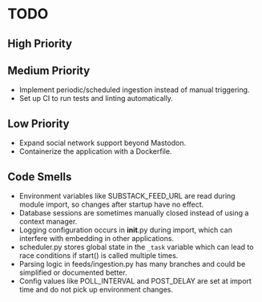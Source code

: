 # TODO

## High Priority

## Medium Priority
- Implement periodic/scheduled ingestion instead of manual triggering.
- Set up CI to run tests and linting automatically.

## Low Priority
- Expand social network support beyond Mastodon.
- Containerize the application with a Dockerfile.

## Code Smells
- Environment variables like SUBSTACK_FEED_URL are read during module import, so changes after startup have no effect.
- Database sessions are sometimes manually closed instead of using a context manager.
- Logging configuration occurs in __init__.py during import, which can interfere with embedding in other applications.
- scheduler.py stores global state in the `_task` variable which can lead to race conditions if start() is called multiple times.
- Parsing logic in feeds/ingestion.py has many branches and could be simplified or documented better.
- Config values like POLL_INTERVAL and POST_DELAY are set at import time and do not pick up environment changes.
